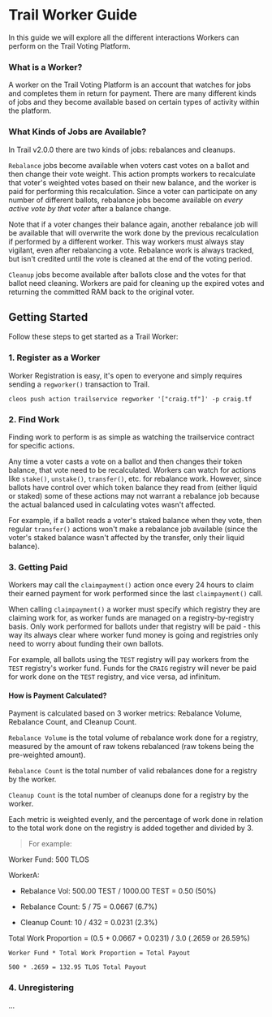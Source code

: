 # Trail Worker Guide

In this guide we will explore all the different interactions Workers can perform on the Trail Voting Platform.

### What is a Worker?

A worker on the Trail Voting Platform is an account that watches for jobs and completes them in return for payment. There are many different kinds of jobs and they become available based on certain types of activity within the platform.

### What Kinds of Jobs are Available?

In Trail v2.0.0 there are two kinds of jobs: rebalances and cleanups. 

`Rebalance` jobs become available when voters cast votes on a ballot and then change their vote weight. This action prompts workers to recalculate that voter's weighted votes based on their new balance, and the worker is paid for performing this recalculation. Since a voter can participate on any number of different ballots, rebalance jobs become available on *every active vote by that voter* after a balance change.

Note that if a voter changes their balance again, another rebalance job will be available that will overwrite the work done by the previous recalculation if performed by a different worker. This way workers must always stay vigilant, even after rebalancing a vote. Rebalance work is always tracked, but isn't credited until the vote is cleaned at the end of the voting period.

`Cleanup` jobs become available after ballots close and the votes for that ballot need cleaning. Workers are paid for cleaning up the expired votes and returning the committed RAM back to the original voter.

## Getting Started

Follow these steps to get started as a Trail Worker:

### 1. Register as a Worker

Worker Registration is easy, it's open to everyone and simply requires sending a `regworker()` transaction to Trail.

```
cleos push action trailservice regworker '["craig.tf"]' -p craig.tf
```

### 2. Find Work

Finding work to perform is as simple as watching the trailservice contract for specific actions.

Any time a voter casts a vote on a ballot and then changes their token balance, that vote need to be recalculated. Workers can watch for actions like `stake()`, `unstake()`, `transfer()`, etc. for rebalance work. However, since ballots have control over which token balance they read from (either liquid or staked) some of these actions may not warrant a rebalance job because the actual balanced used in calculating votes wasn't affected. 

For example, if a ballot reads a voter's staked balance when they vote, then regular `transfer()` actions won't make a rebalance job available (since the voter's staked balance wasn't affected by the transfer, only their liquid balance).

### 3. Getting Paid

Workers may call the `claimpayment()` action once every 24 hours to claim their earned payment for work performed since the last `claimpayment()` call.

When calling `claimpayment()` a worker must specify which registry they are claiming work for, as worker funds are managed on a registry-by-registry basis. Only work performed for ballots under that registry will be paid - this way its always clear where worker fund money is going and registries only need to worry about funding their own ballots.

For example, all ballots using the `TEST` registry will pay workers from the `TEST` registry's worker fund. Funds for the `CRAIG` registry will never be paid for work done on the `TEST` registry, and vice versa, ad infinitum.

#### How is Payment Calculated?

Payment is calculated based on 3 worker metrics: Rebalance Volume, Rebalance Count, and Cleanup Count.

`Rebalance Volume` is the total volume of rebalance work done for a registry, measured by the amount of raw tokens rebalanced (raw tokens being the pre-weighted amount).

`Rebalance Count` is the total number of valid rebalances done for a registry by the worker.

`Cleanup Count` is the total number of cleanups done for a registry by the worker.

Each metric is weighted evenly, and the percentage of work done in relation to the total work done on the registry is added together and divided by 3.

> For example:

Worker Fund: 500 TLOS

WorkerA: 

- Rebalance Vol: 500.00 TEST / 1000.00 TEST = 0.50 (50%)

- Rebalance Count: 5 / 75 = 0.0667 (6.7%)

- Cleanup Count: 10 / 432 = 0.0231 (2.3%)

Total Work Proportion = (0.5 + 0.0667 + 0.0231) / 3.0 (.2659 or 26.59%)
```
Worker Fund * Total Work Proportion = Total Payout

500 * .2659 = 132.95 TLOS Total Payout
```

### 4. Unregistering

...
